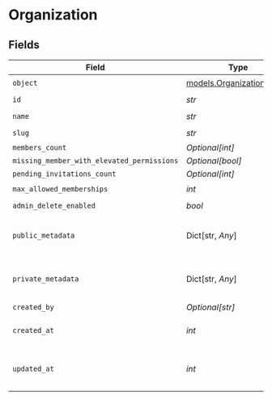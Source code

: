 # Organization


## Fields

| Field                                                        | Type                                                         | Required                                                     | Description                                                  | Example                                                      |
| ------------------------------------------------------------ | ------------------------------------------------------------ | ------------------------------------------------------------ | ------------------------------------------------------------ | ------------------------------------------------------------ |
| `object`                                                     | [models.OrganizationObject](../models/organizationobject.md) | :heavy_check_mark:                                           | N/A                                                          | organization                                                 |
| `id`                                                         | *str*                                                        | :heavy_check_mark:                                           | N/A                                                          | org_123                                                      |
| `name`                                                       | *str*                                                        | :heavy_check_mark:                                           | N/A                                                          | Acme Corp                                                    |
| `slug`                                                       | *str*                                                        | :heavy_check_mark:                                           | N/A                                                          | acme-corp                                                    |
| `members_count`                                              | *Optional[int]*                                              | :heavy_minus_sign:                                           | N/A                                                          | 150                                                          |
| `missing_member_with_elevated_permissions`                   | *Optional[bool]*                                             | :heavy_minus_sign:                                           | N/A                                                          |                                                              |
| `pending_invitations_count`                                  | *Optional[int]*                                              | :heavy_minus_sign:                                           | N/A                                                          |                                                              |
| `max_allowed_memberships`                                    | *int*                                                        | :heavy_check_mark:                                           | N/A                                                          | 300                                                          |
| `admin_delete_enabled`                                       | *bool*                                                       | :heavy_check_mark:                                           | N/A                                                          | true                                                         |
| `public_metadata`                                            | Dict[str, *Any*]                                             | :heavy_check_mark:                                           | N/A                                                          | {<br/>"public_info": "Info visible to everyone"<br/>}        |
| `private_metadata`                                           | Dict[str, *Any*]                                             | :heavy_check_mark:                                           | N/A                                                          | {<br/>"internal_use_only": "Sensitive data"<br/>}            |
| `created_by`                                                 | *Optional[str]*                                              | :heavy_minus_sign:                                           | N/A                                                          | user_123456                                                  |
| `created_at`                                                 | *int*                                                        | :heavy_check_mark:                                           | Unix timestamp of creation.<br/>                             | 1625078400                                                   |
| `updated_at`                                                 | *int*                                                        | :heavy_check_mark:                                           | Unix timestamp of last update.<br/>                          | 1625164800                                                   |